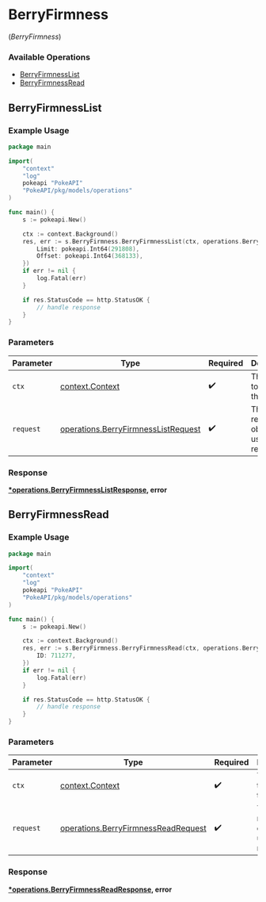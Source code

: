 # BerryFirmness
(*BerryFirmness*)

### Available Operations

* [BerryFirmnessList](#berryfirmnesslist)
* [BerryFirmnessRead](#berryfirmnessread)

## BerryFirmnessList

### Example Usage

```go
package main

import(
	"context"
	"log"
	pokeapi "PokeAPI"
	"PokeAPI/pkg/models/operations"
)

func main() {
    s := pokeapi.New()

    ctx := context.Background()
    res, err := s.BerryFirmness.BerryFirmnessList(ctx, operations.BerryFirmnessListRequest{
        Limit: pokeapi.Int64(291808),
        Offset: pokeapi.Int64(368133),
    })
    if err != nil {
        log.Fatal(err)
    }

    if res.StatusCode == http.StatusOK {
        // handle response
    }
}
```

### Parameters

| Parameter                                                                                  | Type                                                                                       | Required                                                                                   | Description                                                                                |
| ------------------------------------------------------------------------------------------ | ------------------------------------------------------------------------------------------ | ------------------------------------------------------------------------------------------ | ------------------------------------------------------------------------------------------ |
| `ctx`                                                                                      | [context.Context](https://pkg.go.dev/context#Context)                                      | :heavy_check_mark:                                                                         | The context to use for the request.                                                        |
| `request`                                                                                  | [operations.BerryFirmnessListRequest](../../models/operations/berryfirmnesslistrequest.md) | :heavy_check_mark:                                                                         | The request object to use for the request.                                                 |


### Response

**[*operations.BerryFirmnessListResponse](../../models/operations/berryfirmnesslistresponse.md), error**


## BerryFirmnessRead

### Example Usage

```go
package main

import(
	"context"
	"log"
	pokeapi "PokeAPI"
	"PokeAPI/pkg/models/operations"
)

func main() {
    s := pokeapi.New()

    ctx := context.Background()
    res, err := s.BerryFirmness.BerryFirmnessRead(ctx, operations.BerryFirmnessReadRequest{
        ID: 711277,
    })
    if err != nil {
        log.Fatal(err)
    }

    if res.StatusCode == http.StatusOK {
        // handle response
    }
}
```

### Parameters

| Parameter                                                                                  | Type                                                                                       | Required                                                                                   | Description                                                                                |
| ------------------------------------------------------------------------------------------ | ------------------------------------------------------------------------------------------ | ------------------------------------------------------------------------------------------ | ------------------------------------------------------------------------------------------ |
| `ctx`                                                                                      | [context.Context](https://pkg.go.dev/context#Context)                                      | :heavy_check_mark:                                                                         | The context to use for the request.                                                        |
| `request`                                                                                  | [operations.BerryFirmnessReadRequest](../../models/operations/berryfirmnessreadrequest.md) | :heavy_check_mark:                                                                         | The request object to use for the request.                                                 |


### Response

**[*operations.BerryFirmnessReadResponse](../../models/operations/berryfirmnessreadresponse.md), error**

